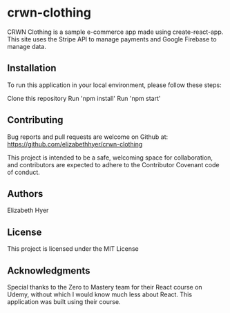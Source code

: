 # crwn-clothing

CRWN Clothing is a sample e-commerce app made using create-react-app. This site uses the Stripe API to manage payments and Google Firebase to manage data.

## Installation
To run this application in your local environment, please follow these steps:

Clone this repository
Run 'npm install'
Run 'npm start'

## Contributing
Bug reports and pull requests are welcome on Github at: https://github.com/elizabethhyer/crwn-clothing

This project is intended to be a safe, welcoming space for collaboration, and contributors are expected to adhere to the Contributor Covenant code of conduct.

## Authors
Elizabeth Hyer

## License
This project is licensed under the MIT License

## Acknowledgments
Special thanks to the Zero to Mastery team for their React course on Udemy, without which I would know much less about React. This application was built using their course. 
